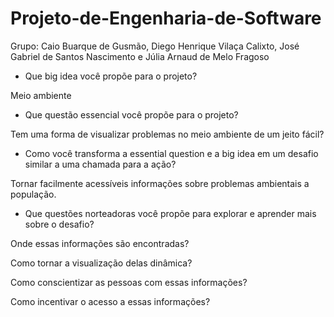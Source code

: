 # Projeto-de-Engenharia-de-Software
Grupo: Caio Buarque de Gusmão, Diego Henrique Vilaça Calixto, José Gabriel de Santos Nascimento e Júlia Arnaud de Melo Fragoso


- Que big idea você propõe para o projeto?

Meio ambiente

- Que questão essencial você propõe para o projeto?

Tem uma forma de visualizar problemas no meio ambiente de um jeito fácil?

- Como você transforma a essential question e a big idea em um desafio similar a uma chamada para a ação?

Tornar facilmente acessíveis informações sobre problemas ambientais a população.

- Que questões norteadoras você propõe para explorar e aprender mais sobre o desafio?

Onde essas informações são encontradas?

Como tornar a visualização delas dinâmica?

Como conscientizar as pessoas com essas informações?

Como incentivar o acesso a essas informações?
